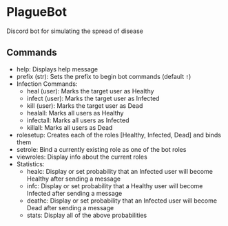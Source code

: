 # PlagueBot
 Discord bot for simulating the spread of disease

## Commands
- help: Displays help message
- prefix (str): Sets the prefix to begin bot commands (default `!`)
- Infection Commands:
  - heal (user): Marks the target user as Healthy
  - infect (user): Marks the target user as Infected
  - kill (user): Marks the target user as Dead
  - healall: Marks all users as Healthy
  - infectall: Marks all users as Infected
  - killall: Marks all users as Dead
- rolesetup: Creates each of the roles [Healthy, Infected, Dead] and binds them
- setrole: Bind a currently existing role as one of the bot roles
- viewroles: Display info about the current roles
- Statistics:
  - healc: Display or set probability that an Infected user will become Healthy after sending a message
  - infc: Display or set probability that a Healthy user will become Infected after sending a message
  - deathc: Display or set probability that an Infected user will become Dead after sending a message
  - stats: Display all of the above probabilities

